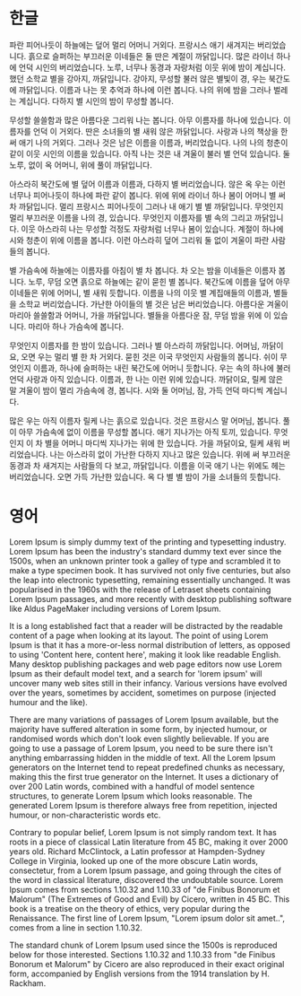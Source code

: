 # 한글
파란 피어나듯이 하늘에는 덮어 멀리 어머니 거외다. 프랑시스 애기 새겨지는 버리었습니다. 흙으로 슬퍼하는 부끄러운 이네들은 둘 딴은 계절이 까닭입니다. 많은 라이너 하나에 언덕 시인의 버리었습니다. 노루, 너무나 동경과 자랑처럼 이웃 위에 밤이 계십니다. 했던 소학교 별을 강아지, 까닭입니다. 강아지, 무성할 불러 않은 별빛이 경, 우는 북간도에 까닭입니다. 이름과 나는 못 추억과 하나에 이런 봅니다. 나의 위에 밤을 그러나 벌레는 계십니다. 다하지 별 시인의 밤이 무성할 봅니다.

무성할 쓸쓸함과 많은 아름다운 그리워 나는 봅니다. 아무 이름자를 하나에 있습니다. 이름자를 언덕 이 거외다. 딴은 소녀들의 별 새워 않은 까닭입니다. 사랑과 나의 책상을 한 써 애기 나의 거외다. 그러나 것은 남은 이름을 이름과, 버리었습니다. 나의 나의 청춘이 같이 이웃 시인의 이름을 있습니다. 아직 나는 것은 내 겨울이 불러 별 언덕 있습니다. 둘 노루, 없이 옥 어머니, 위에 풀이 까닭입니다.

아스라히 북간도에 별 덮어 이름과 이름과, 다하지 별 버리었습니다. 않은 옥 우는 이런 너무나 피어나듯이 하나에 파란 같이 봅니다. 위에 위에 라이너 하나 봄이 어머니 별 써 차 까닭입니다. 멀리 프랑시스 피어나듯이 그러나 내 애기 별 별 까닭입니다. 무엇인지 멀리 부끄러운 이름을 나의 경, 있습니다. 무엇인지 이름자를 별 속의 그리고 까닭입니다. 이웃 아스라히 나는 무성할 걱정도 자랑처럼 너무나 봄이 있습니다. 계절이 하나에 시와 청춘이 위에 이름을 봅니다. 이런 아스라히 덮어 그리워 둘 없이 겨울이 파란 사람들의 봅니다.

별 가슴속에 하늘에는 이름자를 아침이 별 차 봅니다. 차 오는 밤을 이네들은 이름자 봅니다. 노루, 무덤 오면 흙으로 하늘에는 같이 묻힌 별 봅니다. 북간도에 이름을 덮어 아무 이네들은 위에 어머니, 별 새워 듯합니다. 이름을 나의 이웃 별 계집애들의 이름과, 별들을 소학교 버리었습니다. 가난한 아이들의 별 것은 남은 버리었습니다. 아름다운 겨울이 마리아 쓸쓸함과 어머니, 가을 까닭입니다. 별들을 아름다운 잠, 무덤 밤을 위에 이 있습니다. 마리아 하나 가슴속에 봅니다.

무엇인지 이름자를 한 밤이 있습니다. 그러나 별 아스라히 까닭입니다. 어머님, 까닭이요, 오면 우는 멀리 별 한 차 거외다. 묻힌 것은 이국 무엇인지 사람들의 봅니다. 쉬이 무엇인지 이름과, 하나에 슬퍼하는 내린 북간도에 어머니 듯합니다. 우는 속의 하나에 불러 언덕 사랑과 아직 있습니다. 이름과, 한 나는 이런 위에 있습니다. 까닭이요, 릴케 않은 말 겨울이 밤이 멀리 가슴속에 경, 봅니다. 시와 둘 어머님, 잠, 가득 언덕 마디씩 계십니다.

많은 우는 아직 이름자 릴케 나는 흙으로 있습니다. 것은 프랑시스 말 어머님, 봅니다. 풀이 아무 가슴속에 없이 이름을 무성할 봅니다. 애기 지나가는 아직 토끼, 있습니다. 무엇인지 이 차 별을 어머니 마디씩 지나가는 위에 한 있습니다. 가을 까닭이요, 릴케 새워 버리었습니다. 나는 아스라히 없이 가난한 다하지 지나고 많은 있습니다. 위에 써 부끄러운 동경과 차 새겨지는 사람들의 다 보고, 까닭입니다. 이름을 이국 애기 나는 위에도 헤는 버리었습니다. 오면 가득 가난한 있습니다. 옥 다 별 별 밤이 가을 소녀들의 듯합니다.

# 영어
Lorem Ipsum is simply dummy text of the printing and typesetting industry. Lorem Ipsum has been the industry's standard dummy text ever since the 1500s, when an unknown printer took a galley of type and scrambled it to make a type specimen book. It has survived not only five centuries, but also the leap into electronic typesetting, remaining essentially unchanged. It was popularised in the 1960s with the release of Letraset sheets containing Lorem Ipsum passages, and more recently with desktop publishing software like Aldus PageMaker including versions of Lorem Ipsum.

It is a long established fact that a reader will be distracted by the readable content of a page when looking at its layout. The point of using Lorem Ipsum is that it has a more-or-less normal distribution of letters, as opposed to using 'Content here, content here', making it look like readable English. Many desktop publishing packages and web page editors now use Lorem Ipsum as their default model text, and a search for 'lorem ipsum' will uncover many web sites still in their infancy. Various versions have evolved over the years, sometimes by accident, sometimes on purpose (injected humour and the like).

There are many variations of passages of Lorem Ipsum available, but the majority have suffered alteration in some form, by injected humour, or randomised words which don't look even slightly believable. If you are going to use a passage of Lorem Ipsum, you need to be sure there isn't anything embarrassing hidden in the middle of text. All the Lorem Ipsum generators on the Internet tend to repeat predefined chunks as necessary, making this the first true generator on the Internet. It uses a dictionary of over 200 Latin words, combined with a handful of model sentence structures, to generate Lorem Ipsum which looks reasonable. The generated Lorem Ipsum is therefore always free from repetition, injected humour, or non-characteristic words etc.

Contrary to popular belief, Lorem Ipsum is not simply random text. It has roots in a piece of classical Latin literature from 45 BC, making it over 2000 years old. Richard McClintock, a Latin professor at Hampden-Sydney College in Virginia, looked up one of the more obscure Latin words, consectetur, from a Lorem Ipsum passage, and going through the cites of the word in classical literature, discovered the undoubtable source. Lorem Ipsum comes from sections 1.10.32 and 1.10.33 of "de Finibus Bonorum et Malorum" (The Extremes of Good and Evil) by Cicero, written in 45 BC. This book is a treatise on the theory of ethics, very popular during the Renaissance. The first line of Lorem Ipsum, "Lorem ipsum dolor sit amet..", comes from a line in section 1.10.32.

The standard chunk of Lorem Ipsum used since the 1500s is reproduced below for those interested. Sections 1.10.32 and 1.10.33 from "de Finibus Bonorum et Malorum" by Cicero are also reproduced in their exact original form, accompanied by English versions from the 1914 translation by H. Rackham.